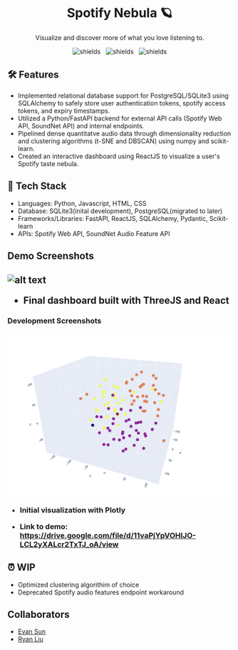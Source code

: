 
<h1 align="center" id="title">Spotify Nebula 🪐</h1>

<p align="center" id="description">Visualize and discover more of what you love listening to.</p>

<p align="center">
  <img src="https://img.shields.io/badge/status-WIP-yellow" alt="shields">&nbsp;&nbsp;
  <img src="https://img.shields.io/github/last-commit/evansun06/spotify-nebula" alt="shields">&nbsp;&nbsp;
  <img src="https://img.shields.io/github/issues/evansun06/spotify-nebula" alt="shields">
</p>



<h2>🛠️ Features</h2>

- Implemented relational database support for PostgreSQL/SQLite3 using SQLAlchemy to safely store user authentication tokens, spotify access tokens, and expiry timestamps.
- Utilized a Python/FastAPI backend for external API calls (Spotify Web API, SoundNet API) and internal endpoints.
- Pipelined dense quantitatve audio data through dimensionality reduction and clustering algorithms (t-SNE and DBSCAN) using numpy and scikit-learn.
- Created an interactive dashboard using ReactJS to visualize a user's Spotify taste nebula.




<h2>🚀 Tech Stack</h2>

- Languages: Python, Javascript, HTML, CSS
- Database: SQLite3(inital development), PostgreSQL(migrated to later)
- Frameworks/Libraries: FastAPI, ReactJS, SQLAlchemy, Pydantic, Scikit-learn
- APIs: Spotify Web API, SoundNet Audio Feature API


<h2> Demo Screenshots<h2>

![alt text](final.png)
- Final dashboard built with ThreeJS and React

<h3>Development Screenshots<h3>

![alt text](plotly.png)
- Initial visualization with Plotly


- Link to demo: https://drive.google.com/file/d/11vaPjYpVOHIJO-LCL2yXALcr2TxTJ_oA/view
<h2>⏰ WIP</h2>

- Optimized clustering algorithim of choice
- Deprecated Spotify audio features endpoint workaround


<h2>Collaborators</h2>

- [Evan Sun](https://github.com/evansun06) 
- [Ryan Liu](https://github.com/lyanriu8)





